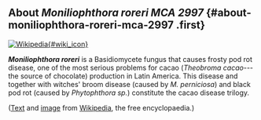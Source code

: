 About *Moniliophthora roreri MCA 2997* {#about-moniliophthora-roreri-mca-2997 .first}
--------------------------------------

[![Wikipedia](/img/wikipedia_logo_v2_en.png){#wiki_icon}](http://en.wikipedia.org/wiki/Moniliophthora_roreri)

***Moniliophthora roreri*** is a Basidiomycete fungus that causes frosty
pod rot disease, one of the most serious problems for cacao (*Theobroma
cacao*--- the source of chocolate) production in Latin America. This
disease and together with witches' broom disease (caused by *M.
perniciosa*) and black pod rot (caused by *Phytophthora sp.*) constitute
the cacao disease trilogy.

([Text](http://en.wikipedia.org/wiki/Moniliophthora_roreri) and
[image](http://commons.wikimedia.org/wiki/File:Mroreri.jpg) from
[Wikipedia](http://en.wikipedia.org/), the free encyclopaedia.)
